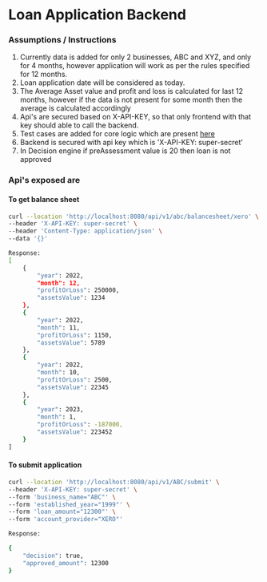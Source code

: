 # Loan Application Backend


### Assumptions / Instructions
1) Currently data is added for only 2 businesses, ABC and XYZ, and only for 4 months, however application will work as per the rules specified for 12 months.
2) Loan application date will be considered as today.
3) The Average Asset value and profit and loss is calculated for last 12 months, however if the data is not present for some month then the average is calculated accordingly
3) Api's are secured based on X-API-KEY, so that only frontend with that key should able to call the backend.
4) Test cases are added for core logic which are present [here](https://github.com/girishg4t/loan-application-system/blob/main/pkg/rules/rule_test.go) 
5) Backend is secured with api key which is 'X-API-KEY: super-secret'
6) In Decision engine if preAssessment value is 20 then loan is not approved


### Api's exposed are
#### To get balance sheet
```sh
curl --location 'http://localhost:8080/api/v1/abc/balancesheet/xero' \
--header 'X-API-KEY: super-secret' \
--header 'Content-Type: application/json' \
--data '{}'

Response:
[
    {
        "year": 2022,
        "month": 12,
        "profitOrLoss": 250000,
        "assetsValue": 1234
    },
    {
        "year": 2022,
        "month": 11,
        "profitOrLoss": 1150,
        "assetsValue": 5789
    },
    {
        "year": 2022,
        "month": 10,
        "profitOrLoss": 2500,
        "assetsValue": 22345
    },
    {
        "year": 2023,
        "month": 1,
        "profitOrLoss": -187000,
        "assetsValue": 223452
    }
]

```

#### To submit application
```sh
curl --location 'http://localhost:8080/api/v1/ABC/submit' \
--header 'X-API-KEY: super-secret' \
--form 'business_name="ABC"' \
--form 'established_year="1999"' \
--form 'loan_amount="12300"' \
--form 'account_provider="XERO"'

Response:

{
    "decision": true,
    "approved_amount": 12300
}

```
